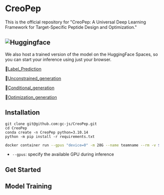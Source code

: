 # CreoPep
This is the official repository for "CreoPep: A Universal Deep Learning Framework for Target-Specific Peptide Design and Optimization."

## ![Huggingface](https://img.shields.io/badge/Hugging%20Face-Spaces-brightgreen)
We also host a trained version of the model on the HuggingFace Spaces, so you can start your inference using just your browser.

🤗[Label_Prediction](https://huggingface.co/spaces/oucgc1996/CTXGen_Label_Prediction)

🤗[Unconstrained_generation](https://huggingface.co/spaces/oucgc1996/CTXGen_Unconstrained_generation)

🤗[Conditional_generation](https://huggingface.co/spaces/oucgc1996/CTXGen_conditional_generation)

🤗[Optimization_generation](https://huggingface.co/spaces/oucgc1996/CTXGen_optimization_generation)



## Installation

```shell
git clone git@github.com:gc-js/CreoPep.git
cd CreoPep
conda create -n CreoPep python=3.10.14
python -m pip install -r requirements.txt
```

```bash
docker container run --gpus "device=0" -m 28G --name teamname --rm -v $PWD/CellSeg_Test/:/workspace/inputs/ -v $PWD/teamname_seg/:/workspace/outputs/ teamname:latest /bin/bash -c "sh predict.sh"
```

- `--gpus`: specify the available GPU during inference
## Get Started

## Model Training

